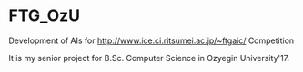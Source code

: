 # FTG_OzU
Development of AIs for http://www.ice.ci.ritsumei.ac.jp/~ftgaic/ Competition

It is my senior project for B.Sc. Computer Science in Ozyegin University'17.

